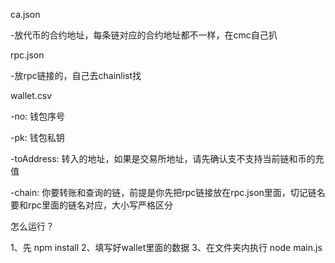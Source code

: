
ca.json

-放代币的合约地址，每条链对应的合约地址都不一样，在cmc自己扒

rpc.json

-放rpc链接的，自己去chainlist找

wallet.csv

-no: 钱包序号

-pk: 钱包私钥

-toAddress: 转入的地址，如果是交易所地址，请先确认支不支持当前链和币的充值

-chain: 你要转账和查询的链，前提是你先把rpc链接放在rpc.json里面，切记链名要和rpc里面的链名对应，大小写严格区分

怎么运行？

1、先 npm install
2、填写好wallet里面的数据
3、在文件夹内执行 node main.js
